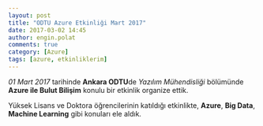 ```yaml
---
layout: post
title: "ODTU Azure Etkinliği Mart 2017"
date: 2017-03-02 14:45
author: engin.polat
comments: true
category: [Azure]
tags: [azure, etkinliklerim]
---
```

*01 Mart 2017* tarihinde **Ankara ODTU**de *Yazılım Mühendisliği* bölümünde **Azure ile Bulut Bilişim** konulu bir etkinlik organize ettik.

Yüksek Lisans ve Doktora öğrencilerinin katıldığı etkinlikte, **Azure**, **Big Data**, **Machine Learning** gibi konuları ele aldık.

<img class="lazy img-responsive" data-src="/assets/uploads/2017/03/odtu.jpg" />
